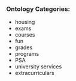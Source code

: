 ### Ontology Categories:
- housing
- exams
- courses
- fun
- grades
- programs
- PSA
- university services
- extracurriculars